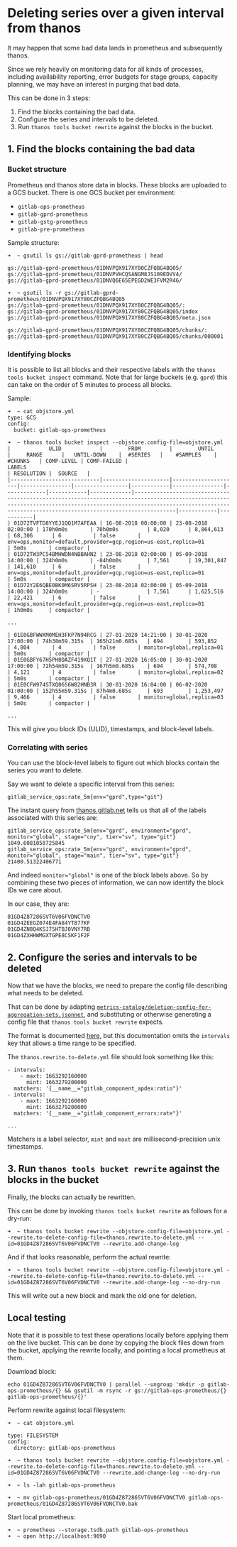 # Deleting series over a given interval from thanos

It may happen that some bad data lands in prometheus and subsequently thanos.

Since we rely heavily on monitoring data for all kinds of processes, including availability reporting, error budgets for stage groups, capacity planning, we may have an interest in purging that bad data.

This can be done in 3 steps:

1. Find the blocks containing the bad data.
1. Configure the series and intervals to be deleted.
1. Run `thanos tools bucket rewrite` against the blocks in the bucket.

## 1. Find the blocks containing the bad data

### Bucket structure

Prometheus and thanos store data in blocks. These blocks are uploaded to a GCS bucket. There is one GCS bucket per environment:

- `gitlab-ops-prometheus`
- `gitlab-gprd-prometheus`
- `gitlab-gstg-prometheus`
- `gitlab-pre-prometheus`

Sample structure:

```
➜  ~ gsutil ls gs://gitlab-gprd-prometheus | head

gs://gitlab-gprd-prometheus/01DNVPQX917XY80CZFQBG4BQ05/
gs://gitlab-gprd-prometheus/01DNVPVHCQSANGM8JS109EDVV4/
gs://gitlab-gprd-prometheus/01DNVQ6E65EPEGD2WE3FVM2R46/

➜  ~ gsutil ls -r gs://gitlab-gprd-prometheus/01DNVPQX917XY80CZFQBG4BQ05
gs://gitlab-gprd-prometheus/01DNVPQX917XY80CZFQBG4BQ05/:
gs://gitlab-gprd-prometheus/01DNVPQX917XY80CZFQBG4BQ05/index
gs://gitlab-gprd-prometheus/01DNVPQX917XY80CZFQBG4BQ05/meta.json

gs://gitlab-gprd-prometheus/01DNVPQX917XY80CZFQBG4BQ05/chunks/:
gs://gitlab-gprd-prometheus/01DNVPQX917XY80CZFQBG4BQ05/chunks/000001
```

### Identifying blocks

It is possible to list all blocks and their respective labels with the `thanos tools bucket inspect` command. Note that for large buckets (e.g. `gprd`) this can take on the order of 5 minutes to process all blocks.

Sample:

```
➜  ~ cat objstore.yml
type: GCS
config:
  bucket: gitlab-ops-prometheus

➜  ~ thanos tools bucket inspect --objstore.config-file=objstore.yml
|            ULID            |        FROM         |        UNTIL        |     RANGE      |   UNTIL-DOWN    |  #SERIES   |    #SAMPLES    |   #CHUNKS   | COMP-LEVEL | COMP-FAILED |                                                                                                            LABELS                                                                                                             | RESOLUTION |  SOURCE   |
|----------------------------|---------------------|---------------------|----------------|-----------------|------------|----------------|-------------|------------|-------------|-------------------------------------------------------------------------------------------------------------------------------------------------------------------------------------------------------------------------------|------------|-----------|
| 01D72TVFTD8YYEJ1QQ1M7AFEAA | 16-08-2018 00:00:00 | 23-08-2018 02:00:00 | 170h0m0s       | 70h0m0s         | 8,020      | 8,864,613      | 68,306      | 6          | false       | env=ops,monitor=default,provider=gcp,region=us-east,replica=01                                                                                                                                                                | 5m0s       | compactor |
| 01D72TW3PC54BMHWDN4NBBAHN2 | 23-08-2018 02:00:00 | 05-09-2018 14:00:00 | 324h0m0s       | -84h0m0s        | 7,561      | 19,301,847     | 141,610     | 6          | false       | env=ops,monitor=default,provider=gcp,region=us-east,replica=01                                                                                                                                                                | 5m0s       | compactor |
| 01D72Y2E6QBE0BK0M6SRV5RPSH | 23-08-2018 02:00:00 | 05-09-2018 14:00:00 | 324h0m0s       | -               | 7,561      | 1,625,516      | 22,421      | 6          | false       | env=ops,monitor=default,provider=gcp,region=us-east,replica=01                                                                                                                                                                | 1h0m0s     | compactor |

...

| 01E0GBFWWXM0MEH3FKP7N94RCG | 27-01-2020 14:21:00 | 30-01-2020 17:00:00 | 74h38m59.315s  | 165h21m0.685s   | 694        | 593,852        | 4,804       | 4          | false       | monitor=global,replica=01                                                                                                                                                                                                     | 5m0s       | compactor |
| 01E0GBFY67H5PH0DAZF419XQ1T | 27-01-2020 16:05:00 | 30-01-2020 17:00:00 | 72h54m59.315s  | 167h5m0.685s    | 694        | 574,708        | 4,121       | 4          | false       | monitor=global,replica=02                                                                                                                                                                                                     | 5m0s       | compactor |
| 01E0CFW974STXQ06S6W82HNB3R | 30-01-2020 16:04:00 | 06-02-2020 01:00:00 | 152h55m59.315s | 87h4m0.685s     | 693        | 1,253,497      | 9,466       | 4          | false       | monitor=global,replica=03                                                                                                                                                                                                     | 5m0s       | compactor |

...
```

This will give you block IDs (ULID), timestamps, and block-level labels.

### Correlating with series

You can use the block-level labels to figure out which blocks contain the series you want to delete.

Say we want to delete a specific interval from this series:

```
gitlab_service_ops:rate_5m{env="gprd",type="git"}
```

The instant query from [thanos.gitlab.net](https://thanos.gitlab.net/) tells us that all of the labels associated with this series are:

```
gitlab_service_ops:rate_5m{env="gprd", environment="gprd", monitor="global", stage="cny", tier="sv", type="git"}
1049.6081058725845
gitlab_service_ops:rate_5m{env="gprd", environment="gprd", monitor="global", stage="main", tier="sv", type="git"}
21400.51322406771
```

And indeed `monitor="global"` is one of the block labels above. So by combining these two pieces of information, we can now identify the block IDs we care about.

In our case, they are:

```
01GD4Z87286SVT6V06FVDNCTV0
01GD4ZEEGZ074E4FA84YT877KF
01GD4ZN8Q4KSJ75HTBJ0VNY7RB
01GD4ZXHHWMGXTGPE8CSKF1F2F
```

## 2. Configure the series and intervals to be deleted

Now that we have the blocks, we need to prepare the config file describing what needs to be deleted.

That can be done by adapting [`metrics-catalog/deletion-config-for-aggregation-sets.jsonnet`](https://gitlab.com/gitlab-com/runbooks/-/merge_requests/5001), and substituting or otherwise generating a config file that `thanos tools bucket rewrite` expects.

The format is documented [here](https://thanos.io/tip/operating/modify-objstore-data.md/), but this documentation omits the `intervals` key that allows a time range to be specified.

The `thanos.rewrite.to-delete.yml` file should look something like this:

```
- intervals:
    - maxt: 1663292160000
      mint: 1663279200000
  matchers: '{__name__="gitlab_component_apdex:ratio"}'
- intervals:
    - maxt: 1663292160000
      mint: 1663279200000
  matchers: '{__name__="gitlab_component_errors:rate"}'

...
```

Matchers is a label selector, `mint` and `maxt` are millisecond-precision unix timestamps.

## 3. Run `thanos tools bucket rewrite` against the blocks in the bucket

Finally, the blocks can actually be rewritten.

This can be done by invoking `thanos tools bucket rewrite` as follows for a dry-run:

```
➜  ~ thanos tools bucket rewrite --objstore.config-file=objstore.yml --rewrite.to-delete-config-file=thanos.rewrite.to-delete.yml --id=01GD4Z87286SVT6V06FVDNCTV0 --rewrite.add-change-log
```

And if that looks reasonable, perform the actual rewrite:

```
➜  ~ thanos tools bucket rewrite --objstore.config-file=objstore.yml --rewrite.to-delete-config-file=thanos.rewrite.to-delete.yml --id=01GD4Z87286SVT6V06FVDNCTV0 --rewrite.add-change-log --no-dry-run
```

This will write out a new block and mark the old one for deletion.

## Local testing

Note that it is possible to test these operations locally before applying them on the live bucket. This can be done by copying the block files down from the bucket, applying the rewrite locally, and pointing a local prometheus at them.

Download block:

```
echo 01GD4Z87286SVT6V06FVDNCTV0 | parallel --ungroup 'mkdir -p gitlab-ops-prometheus/{} && gsutil -m rsync -r gs://gitlab-ops-prometheus/{} gitlab-ops-prometheus/{}'
```

Perform rewrite against local filesystem:

```
➜  ~ cat objstore.yml

type: FILESYSTEM
config:
  directory: gitlab-ops-prometheus

➜  ~ thanos tools bucket rewrite --objstore.config-file=objstore.yml --rewrite.to-delete-config-file=thanos.rewrite.to-delete.yml --id=01GD4Z87286SVT6V06FVDNCTV0 --rewrite.add-change-log --no-dry-run

➜  ~ ls -lah gitlab-ops-prometheus

➜  ~ mv gitlab-ops-prometheus/01GD4Z87286SVT6V06FVDNCTV0 gitlab-ops-prometheus/01GD4Z87286SVT6V06FVDNCTV0.bak
```

Start local prometheus:

```
➜  ~ prometheus --storage.tsdb.path gitlab-ops-prometheus
➜  ~ open http://localhost:9090
```
